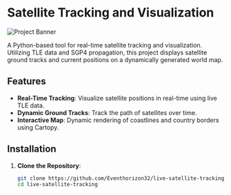 # Satellite Tracking and Visualization

![Project Banner](https://www.google.com/url?sa=i&url=https%3A%2F%2Fisstracker.pl%2Fen%2Fsatelity%2F25338&psig=AOvVaw03TydMZXHMv1dX10r8gew3&ust=1722868487146000&source=images&cd=vfe&opi=89978449&ved=0CBEQjRxqFwoTCNCM1LLH24cDFQAAAAAdAAAAABAE)

A Python-based tool for real-time satellite tracking and visualization. Utilizing TLE data and SGP4 propagation, this project displays satellite ground tracks and current positions on a dynamically generated world map.

## Features

- **Real-Time Tracking**: Visualize satellite positions in real-time using live TLE data.
- **Dynamic Ground Tracks**: Track the path of satellites over time.
- **Interactive Map**: Dynamic rendering of coastlines and country borders using Cartopy.

## Installation

1. **Clone the Repository**:
   ```sh
   git clone https://github.com/Eventhorizon32/live-satellite-tracking.git
   cd live-satellite-tracking
